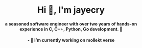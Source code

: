 <h1 align="center">Hi 👋, I'm jayecry</h1>
<h4 align="center">a seasoned software engineer with over two years of hands-on experience in C, C++, Python, Go development. 🚀</h4>

<h4 align="center">- 🔭 I’m currently working on mollekt verse</h4>
